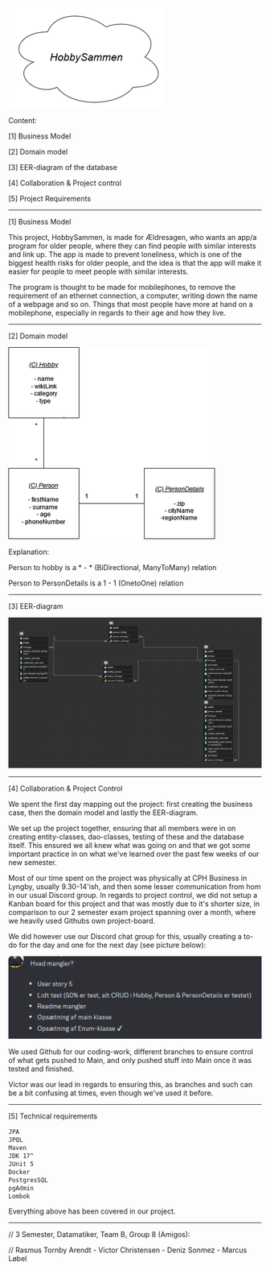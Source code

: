 ![HobbyLogo.drawio.png](Documentation%2FHobbyLogo.drawio.png)

Content:

[1] Business Model

[2] Domain model

[3] EER-diagram of the database

[4] Collaboration & Project control

[5] Project Requirements

***********************

[1] Business Model

This project, HobbySammen, is made for Ældresagen, who wants an app/a program for older people, where they can find people with similar interests and link up.
The app is made to prevent loneliness, which is one of the biggest health risks for older people, and the idea is that the app 
will make it easier for people to meet people with similar interests. 

The program is thought to be made for mobilephones, to remove the requirement of an ethernet connection,
a computer, writing down the name of a webpage and so on. Things that most people have more at hand on a mobilephone, especially in regards to their age and how they live.


***********************

[2] Domain model

![HobbySammenDomainModel.png](Documentation%2FHobbySammenDomainModel.png)

Explanation:

Person to hobby is a * - * (BiDirectional, ManyToMany) relation

Person to PersonDetails is a 1 - 1 (OnetoOne) relation



***********************
[3] EER-diagram

![HobbySammenEERdiagram.png](Documentation%2FHobbySammenEERdiagram.png)

***********************

[4] Collaboration & Project Control

We spent the first day mapping out the project: first creating the business case, then the domain model and lastly the EER-diagram.

We set up the project together, ensuring that all members were in on creating entity-classes, dao-classes, testing of these and the database itself.
This ensured we all knew what was going on and that we got some important practice in on what we've learned over the past few weeks of our new semester.

Most of our time spent on the project was physically at CPH Business in Lyngby, usually 9.30-14'ish, and then some lesser communication from hom in our usual Discord group.
In regards to project control, we did not setup a Kanban board for this project and that was mostly due to it's shorter size, in comparison to our 2 semester exam project spanning over a month, 
where we heavily used Githubs own project-board. 


We did however use our Discord chat group for this, usually creating a to-do for the day and one for the next day (see picture below):

![DiscordStyring.png](Documentation%2FDiscordStyring.png)

We used Github for our coding-work, different branches to ensure control of what gets pushed to Main, and only pushed stuff into Main once it was tested and finished.

Victor was our lead in regards to ensuring this, as branches and such can be a bit confusing at times, even though we've used it before.


***********************

[5] Technical requirements

    JPA
    JPQL
    Maven
    JDK 17^
    JUnit 5
    Docker
    PostgresSQL
    pgAdmin
    Lombok

Everything above has been covered in our project.

***********************

// 3 Semester, Datamatiker, Team B, Group 8 (Amigos):

// Rasmus Tornby Arendt - Victor Christensen - Deniz Sonmez - Marcus Løbel

